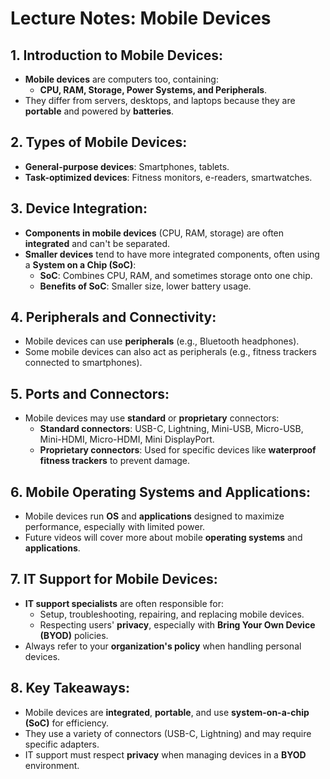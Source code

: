 # Lecture Notes: Mobile Devices

## **1. Introduction to Mobile Devices:**
- **Mobile devices** are computers too, containing:
  - **CPU, RAM, Storage, Power Systems, and Peripherals**.
- They differ from servers, desktops, and laptops because they are **portable** and powered by **batteries**.
  

## **2. Types of Mobile Devices:**
- **General-purpose devices**: Smartphones, tablets.
- **Task-optimized devices**: Fitness monitors, e-readers, smartwatches.


## **3. Device Integration:**
- **Components in mobile devices** (CPU, RAM, storage) are often **integrated** and can't be separated.
- **Smaller devices** tend to have more integrated components, often using a **System on a Chip (SoC)**:
  - **SoC**: Combines CPU, RAM, and sometimes storage onto one chip.
  - **Benefits of SoC**: Smaller size, lower battery usage.


## **4. Peripherals and Connectivity:**
- Mobile devices can use **peripherals** (e.g., Bluetooth headphones).
- Some mobile devices can also act as peripherals (e.g., fitness trackers connected to smartphones).
  

## **5. Ports and Connectors:**
- Mobile devices may use **standard** or **proprietary** connectors:
  - **Standard connectors**: USB-C, Lightning, Mini-USB, Micro-USB, Mini-HDMI, Micro-HDMI, Mini DisplayPort.
  - **Proprietary connectors**: Used for specific devices like **waterproof fitness trackers** to prevent damage.


## **6. Mobile Operating Systems and Applications:**
- Mobile devices run **OS** and **applications** designed to maximize performance, especially with limited power.
- Future videos will cover more about mobile **operating systems** and **applications**.


## **7. IT Support for Mobile Devices:**
- **IT support specialists** are often responsible for:
  - Setup, troubleshooting, repairing, and replacing mobile devices.
  - Respecting users' **privacy**, especially with **Bring Your Own Device (BYOD)** policies.
- Always refer to your **organization's policy** when handling personal devices.


## **8. Key Takeaways:**
- Mobile devices are **integrated**, **portable**, and use **system-on-a-chip (SoC)** for efficiency.
- They use a variety of connectors (USB-C, Lightning) and may require specific adapters.
- IT support must respect **privacy** when managing devices in a **BYOD** environment.
